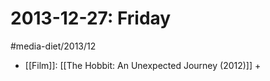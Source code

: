 #  2013-12-27: Friday
#media-diet/2013/12

* [[Film]]: [[The Hobbit: An Unexpected Journey (2012)]] +
